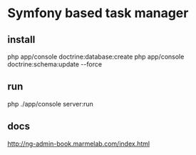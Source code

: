 Symfony based task manager
==============

## install
  php app/console doctrine:database:create
  php app/console doctrine:schema:update --force

## run
  php ./app/console server:run

## docs

http://ng-admin-book.marmelab.com/index.html
